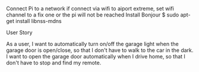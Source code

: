 Connect Pi to a network
	if connect via wifi to aiport extreme, set wifi channel to a fix one or the pi will not be reached
Install Bonjour
	$ sudo apt-get install libnss-mdns

User Story


As a user, 
I want to automatically turn on/off the garage light when the garage door is open/close, so that I don't have to walk to the car in the dark.
I want to open the garage door automatically when I drive home, so that I don't have to stop and find my remote.